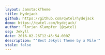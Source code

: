 ```yaml
---
layout: JamstackTheme
title: Hydejack
github: https://github.com/qwtel/hydejack
demo: https://qwtel.com/hydejack/
author: Florian Klampfer (@qwtel)
ssg: Jekyll
date: 2016-02-26T12:45:54.000Z
description: "'Best Jekyll Theme by a Mile'"
stale: false
---
```

